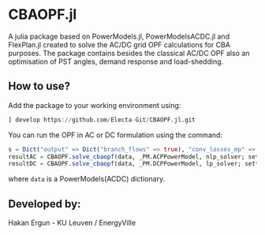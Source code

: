 # CBAOPF.jl

A julia package based on PowerModels.jl, PowerModelsACDC.jl and FlexPlan.jl created to solve the AC/DC grid OPF calculations for CBA purposes. The package contains besides the classical AC/DC OPF also an optimisation of PST angles, demand response and load-shedding.

## How to use?

Add the package to your working environment using:

```julia
] develop https://github.com/Electa-Git/CBAOPF.jl.git
```

You can run the OPF in AC or DC formulation using the command:

```julia
s = Dict("output" => Dict("branch_flows" => true), "conv_losses_mp" => true)
resultAC = CBAOPF.solve_cbaopf(data, _PM.ACPPowerModel, nlp_solver; setting = s)
resultDC = CBAOPF.solve_cbaopf(data, _PM.DCPPowerModel, lp_solver; setting = s)
```

where ```data``` is a PowerModels(ACDC) dictionary.

## Developed by:

Hakan Ergun - KU Leuven / EnergyVille

